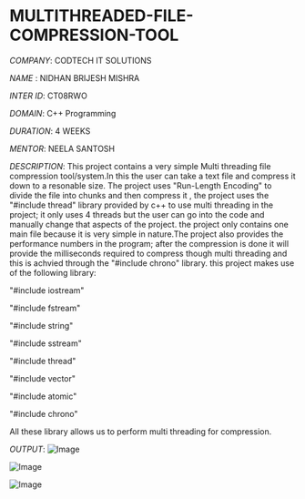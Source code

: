 # MULTITHREADED-FILE-COMPRESSION-TOOL
*COMPANY*: CODTECH IT SOLUTIONS

*NAME* : NIDHAN BRIJESH MISHRA

*INTER ID*: CT08RWO

*DOMAIN*: C++ Programming

*DURATION*: 4 WEEKS

*MENTOR*: NEELA SANTOSH

*DESCRIPTION*: 
This project contains a very simple Multi threading file compression tool/system.In this the user can take a text file and compress it down to a resonable size.
The project uses "Run-Length Encoding" to divide the file into chunks and then compress it , the project uses the "#include thread" library provided by c++ to 
use multi threading in the project; it only uses 4 threads but the user can go into the code and manually change that aspects of the project.
the project only contains one main file because it is very simple in nature.The project also provides the performance numbers in the program;
after the compression is done it will provide the milliseconds required to compress though multi threading and this is achvied through the "#include chrono" library.
this project makes use of the following library:

"#include iostream"

"#include fstream"

"#include string"

"#include sstream"

"#include thread"

"#include vector"

"#include atomic"

"#include chrono"

All these library allows us to perform multi threading for compression.

*OUTPUT*:
![Image](https://github.com/user-attachments/assets/0dee5491-3dd0-44f0-9706-9ad6fdb314ec)

![Image](https://github.com/user-attachments/assets/79e20666-6ac9-4570-9f7a-b092a3131b1e)

![Image](https://github.com/user-attachments/assets/8126145a-d7e8-403e-90a7-da09d51da220)
